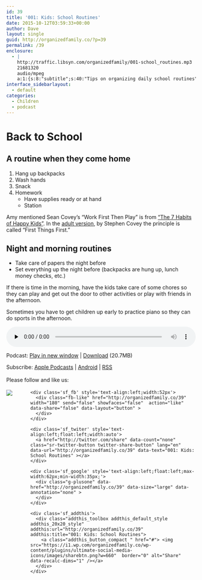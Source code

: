 ```yaml
---
id: 39
title: '001: Kids: School Routines'
date: 2015-10-12T03:59:33+00:00
author: Dave
layout: single
guid: http://organizedfamily.co/?p=39
permalink: /39
enclosure:
  - |
    http://traffic.libsyn.com/organizedfamily/001-school_routines.mp3
    21681320
    audio/mpeg
    a:1:{s:8:"subtitle";s:40:"Tips on organizing daily school routines";}
interface_sidebarlayout:
  - default
categories:
  - Children
  - podcast
---
```

# Back to School

## A routine when they come home

  1. Hang up backpacks
  2. Wash hands
  3. Snack
  4. Homework 
      * Have supplies ready or at hand
      * Station

Amy mentioned Sean Covey&#8217;s &#8220;Work First Then Play&#8221; is from [&#8220;The 7 Habits of Happy Kids&#8221;](http://www.amazon.com/gp/product/1416957766/ref=as_li_tl?ie=UTF8&camp=1789&creative=9325&creativeASIN=1416957766&linkCode=as2&tag=digitalbias-20&linkId=MLICQTTVUV5P72NV). In the [adult version](http://www.amazon.com/gp/product/1451639619/ref=as_li_tl?ie=UTF8&camp=1789&creative=9325&creativeASIN=1451639619&linkCode=as2&tag=digitalbias-20&linkId=LGMTPUBP4IYEX6SG), by Stephen Covey the principle is called &#8220;First Things First.&#8221;

## Night and morning routines

  * Take care of papers the night before 
  * Set everything up the night before (backpacks are hung up, lunch money checks, etc.)

If there is time in the morning, have the kids take care of some chores so they can play and get out the door to other activities or play with friends in the afternoon.

Sometimes you have to get children up early to practice piano so they can do sports in the afternoon.

<div class="powerpress_player" id="powerpress_player_5322">
  <audio class="wp-audio-shortcode" id="audio-39-2" preload="none" style="width: 100%;" controls="controls"><source type="audio/mpeg" src="http://traffic.libsyn.com/organizedfamily/001-school_routines.mp3?_=2" /><a href="http://traffic.libsyn.com/organizedfamily/001-school_routines.mp3">http://traffic.libsyn.com/organizedfamily/001-school_routines.mp3</a></audio>
</div>

<p class="powerpress_links powerpress_links_mp3">
  Podcast: <a href="http://traffic.libsyn.com/organizedfamily/001-school_routines.mp3" class="powerpress_link_pinw" target="_blank" title="Play in new window" onclick="return powerpress_pinw('http://organizedfamily.co/?powerpress_pinw=39-podcast');" rel="nofollow">Play in new window</a> | <a href="http://traffic.libsyn.com/organizedfamily/001-school_routines.mp3" class="powerpress_link_d" title="Download" rel="nofollow" download="001-school_routines.mp3">Download</a> (20.7MB)
</p>

<p class="powerpress_links powerpress_subscribe_links">
  Subscribe: <a href="https://itunes.apple.com/us/podcast/organized-family/id1047979605?mt=2&ls=1#episodeGuid=http%3A%2F%2Forganizedfamily.co%2F%3Fp%3D39" class="powerpress_link_subscribe powerpress_link_subscribe_itunes" title="Subscribe on Apple Podcasts" rel="nofollow">Apple Podcasts</a> | <a href="http://subscribeonandroid.com/organizedfamily.co/feed/podcast" class="powerpress_link_subscribe powerpress_link_subscribe_android" title="Subscribe on Android" rel="nofollow">Android</a> | <a href="http://organizedfamily.co/feed/podcast" class="powerpress_link_subscribe powerpress_link_subscribe_rss" title="Subscribe via RSS" rel="nofollow">RSS</a>
</p>

<div class='sfsi_Sicons' style='width: 100%; display: inline-block; vertical-align: middle; text-align:left'>
  <div style='margin:0px 8px 0px 0px; line-height: 24px'>
    <span>Please follow and like us:</span>
  </div>
  
  <div class='sfsi_socialwpr'>
    <div class='sf_subscrbe' style='text-align:left;float:left;width:64px'>
      <a href="http://www.specificfeeds.com/widget/emailsubscribe/MTc5ODgx/OA==/" target="_blank"><img src="https://i2.wp.com/organizedfamily.co/wp-content/plugins/ultimate-social-media-icons/images/follow_subscribe.png?w=660" data-recalc-dims="1" /></a>
    </div>
    
    <div class='sf_fb' style='text-align:left;width:52px'>
      <div class="fb-like" href="http://organizedfamily.co/39" width="180" send="false" showfaces="false"  action="like" data-share="false" data-layout="button" >
      </div>
    </div>
    
    <div class='sf_twiter' style='text-align:left;float:left;width:auto'>
      <a href="http://twitter.com/share" data-count="none" class="sr-twitter-button twitter-share-button" lang="en" data-url="http://organizedfamily.co/39" data-text="001: Kids: School Routines" ></a>
    </div>
    
    <div class='sf_google' style='text-align:left;float:left;max-width:62px;min-width:35px;'>
      <div class="g-plusone" data-href="http://organizedfamily.co/39" data-size="large" data-annotation="none" >
      </div>
    </div>
    
    <div class='sf_addthis'>
      <div class="addthis_toolbox addthis_default_style addthis_20x20_style" addthis:url="http://organizedfamily.co/39" addthis:title="001: Kids: School Routines">
        <a class="addthis_button_compact " href="#"> <img src="https://i1.wp.com/organizedfamily.co/wp-content/plugins/ultimate-social-media-icons/images/sharebtn.png?w=660"  border="0" alt="Share" data-recalc-dims="1" /></a>
      </div>
    </div>
  </div>
</div>